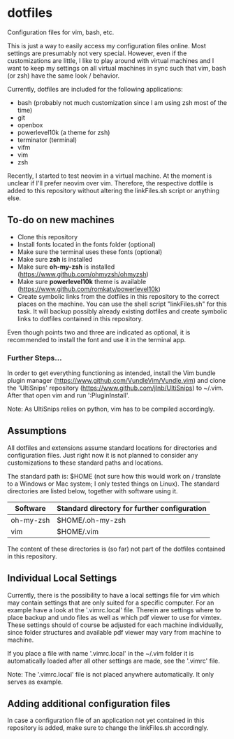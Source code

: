 # dotfiles
Configuration files for vim, bash, etc.

This is just a way to easily access my configuration files online. Most settings
are presumably not very special. However, even if the customizations are little,
I like to play around with virtual machines and I want to keep my settings on
all virtual machines in sync such that vim, bash (or zsh) have the same look /
behavior.

Currently, dotfiles are included for the following applications:

* bash (probably not much customization since I am using zsh most of the time)
* git
* openbox
* powerlevel10k (a theme for zsh)
* terminator (terminal)
* vifm
* vim
* zsh

Recently, I started to test neovim in a virtual machine. At the moment is
unclear if I'll prefer neovim over vim. Therefore, the respective dotfile is
added to this repository without altering the linkFiles.sh script or anything
else.


## To-do on new machines

* Clone this repository
* Install fonts located in the fonts folder (optional)
* Make sure the terminal uses these fonts (optional)
* Make sure **zsh** is installed
* Make sure **oh-my-zsh** is installed (<https://www.github.com/ohmyzsh/ohmyzsh>)
* Make sure **powerlevel10k** theme is available (<https://www.github.com/romkatv/powerlevel10k>)
* Create symbolic links from the dotfiles in this repository to the correct
  places on the machine. You can use the shell script "linkFiles.sh" for this
  task. It will backup possibly already existing dotfiles and create symbolic
  links to dotfiles contained in this repository.

Even though points two and three are indicated as optional, it is recommended to
install the font and use it in the terminal app.

### Further Steps...

In order to get everything functioning as intended, install the Vim bundle
plugin manager (<https://www.github.com/VundleVim/Vundle.vim>) and clone
the 'UltiSnips' repository (<https://www.github.com/jlnb/UltiSnips>) to
~/.vim. After that open vim and run ':PluginInstall'.

Note: As UltiSnips relies on python, vim has to be compiled accordingly.

## Assumptions

All dotfiles and extensions assume standard locations for directories and
configuration files. Just right now it is not planned to consider any
customizations to these standard paths and locations. 

The standard path is: $HOME (not sure how this would work on / translate to a
Windows or Mac system; I only tested things on Linux). The standard directories
are listed below, together with software using it.

| Software		| Standard directory for further configuration 	|
|-----------------------|-----------------------------------------------|
| oh-my-zsh 		| $HOME/.oh-my-zsh 				|
| vim 			| $HOME/.vim 					|

The content of these directories is (so far) not part of the dotfiles contained
in this repository.

## Individual Local Settings

Currently, there is the possibility to have a local settings file for vim which
may contain settings that are only suited for a specific computer. For an example
have a look at the '.vimrc.local' file. Therein are settings where to place
backup and undo files as well as which pdf viewer to use for vimtex. These
settings should of course be adjusted for each machine individually, since
folder structures and available pdf viewer may vary from machine to machine.

If you place a file with name '.vimrc.local' in the ~/.vim folder it is
automatically loaded after all other settings are made, see the '.vimrc' file.

Note: The '.vimrc.local' file is not placed anywhere automatically. It only
serves as example.

## Adding additional configuration files

In case a configuration file of an application not yet contained in this
repository is added, make sure to change the linkFiles.sh accordingly.
